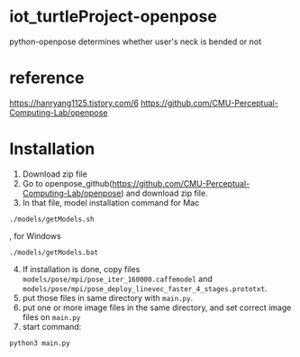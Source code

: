 # iot_turtleProject-openpose
python-openpose determines whether user's neck is bended or not


# reference
https://hanryang1125.tistory.com/6
https://github.com/CMU-Perceptual-Computing-Lab/openpose

# Installation
1. Download zip file
2. Go to openpose_github(https://github.com/CMU-Perceptual-Computing-Lab/openpose) and download zip file.
3. In that file, model installation command for Mac
```
./models/getModels.sh
```
, for Windows
```
./models/getModels.bat
```
4. If installation is done, copy files `models/pose/mpi/pose_iter_160000.caffemodel` and `models/pose/mpi/pose_deploy_linevec_faster_4_stages.prototxt`.
5. put those files in same directory with `main.py`.
6. put one or more image files in the same directory, and set correct image files on `main.py`
7. start command:
```
python3 main.py
```
